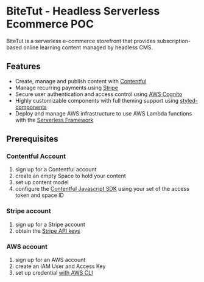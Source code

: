 # **BiteTut - Headless Serverless Ecommerce POC**

BiteTut is a serverless e-commerce storefront that provides subscription-based online learning content managed by headless CMS.

## **Features**

- Create, manage and publish content with [Contentful](https://www.contentful.com/)
- Manage recurring payments using [Stripe](https://stripe.com)
- Secure user authentication and access control using [AWS Cognito](https://aws.amazon.com/cognito/)
- Highly customizable components with full theming support using [styled-components](https://styled-components.com/docs/advanced#theming)
- Deploy and manage AWS infrastructure to use AWS Lambda functions with the [Serverless Framework](https://www.serverless.com/)

## **Prerequisites**

### Contentful Account

1. sign up for a Contentful account
2. create an empty Space to hold your content
3. set up content model
4. configure the [Contentful Javascript SDK](https://github.com/contentful/contentful.js/#configuration) using your set of the access token and space ID

### Stripe account

1. sign up for a Stripe account
2. obtain the [Stripe API keys](https://stripe.com/docs/keys)

### AWS account

1. sign up for an AWS account
2. create an IAM User and Access Key
3. set up credential [with AWS CLI](https://github.com/serverless/serverless/blob/master/docs/providers/aws/guide/credentials.md#setup-with-the-aws-cli)
